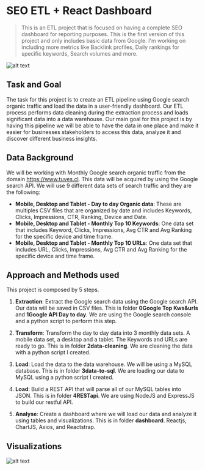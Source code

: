# SEO ETL + React Dashboard

> This is an ETL project that is focused on having a complete SEO dashboard for reporting purposes. This is the first version of this project and only includes basic data from Google. I'm working on including more metrics like Backlink profiles, Daily rankings for specific keywords, Search volumes and more.

  
![alt text](https://panoply.io/uploads/versions/diagram4---x----750-328x---.jpg)


## Task and Goal
The task for this project is to create an ETL pipeline using Google search organic traffic and load the data in a user-friendly dashboard. Our ETL process performs data cleaning during the extraction process and loads significant data into a data warehouse. Our main goal for this project is by having this pipeline we will be able to have the data in one place and make it easier for businesses stakeholders to access this data, analyze it and discover different business insights.

## Data Background
We will be working with Monthly Google search organic traffic from the domain https://www.tuves.cl. This data will be acquired by using the Google search API. We will use 9 different data sets of search traffic and they are the following:

- **Mobile, Desktop and Tablet - Day to day Organic data**: These are multiples CSV files that are organized by date and includes Keywords, Clicks, Impressions, CTR, Ranking, Device and Date.
- **Mobile, Desktop and Tablet - Monthly Top 10 Keywords**: One data set that includes Keyword, Clicks, Impressions, Avg CTR and Avg Ranking for the specific device and time frame.
- **Mobile, Desktop and Tablet - Monthly Top 10 URLs**: One data set that includes URL, Clicks, Impressions, Avg CTR and Avg Ranking for the specific device and time frame.

## Approach and Methods used
This project is composed by 5 steps.
1. **Extraction**: Extract the Google search data using the Google search API. Our data will be saved in CSV files. This is folder **0Google Top Kws&urls** and **1Google API Day to day**. We are using the Google search console and a python script to perform this step.

2. **Transform**: Transform the day to day data into 3 monthly data sets. A mobile data set, a desktop and a tablet. The Keywords and URLs are ready to go. This is in folder **2data-cleaning**. We are cleaning the data with a python script I created.

3. **Load**: Load the data to the data warehouse. We will be using a MySQL database. This is in folder **3data-to-sql**. We are loading our data to MySQL using a python script I created.

4. **Load**: Build a REST API that will parse all of our MySQL tables into JSON. This is in folder **4RESTapi**. We are using NodeJS and ExpressJS to build our restful API.


5. **Analyse**: Create a dashboard where we will load our data and analyze it using tables and visualizations. This is in folder **dashboard**. Reactjs, ChartJS, Axios, and Reactstrap.

## Visualizations

![alt text](dash5.gif)


